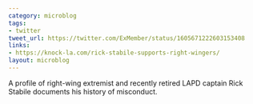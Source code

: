 ```yaml
---
category: microblog
tags:
- twitter
tweet_url: https://twitter.com/ExMember/status/1605671222603153408
links:
- https://knock-la.com/rick-stabile-supports-right-wingers/
layout: microblog
---
```

A profile of right-wing extremist and recently retired LAPD captain Rick Stabile documents his history of misconduct.
